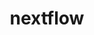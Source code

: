 ---
title: "nextflow"
layout: cache
categories: [package, v0.19]
meta: {"versions": ["22.10.1"], "compilers": ["gcc@=7.3.1"], "oss": ["amzn2"], "platforms": ["linux"], "targets": ["aarch64", "neoverse_n1", "x86_64_v3"], "stacks": ["aws-isc", "aws-isc-aarch64"], "num_specs": 3, "num_specs_by_stack": {"aws-isc-aarch64": 2, "aws-isc": 1}}
spec_details: [{"hash": "5qwk7nuehfckuyf4yi2gexb45hik2kfm", "compiler": "gcc@=7.3.1", "versions": ["22.10.1"], "os": "amzn2", "platform": "linux", "target": "aarch64", "variants": ["build_system=generic"], "stacks": ["aws-isc-aarch64"], "size": "-", "tarball": "https://binaries.spack.io/releases/v0.19/build_cache/linux-amzn2-aarch64/gcc-7.3.1/nextflow-22.10.1/linux-amzn2-aarch64-gcc-7.3.1-nextflow-22.10.1-5qwk7nuehfckuyf4yi2gexb45hik2kfm.spack"}, {"hash": "2ant7heqip6wpeysluxhv63suwpst4z2", "compiler": "gcc@=7.3.1", "versions": ["22.10.1"], "os": "amzn2", "platform": "linux", "target": "neoverse_n1", "variants": ["build_system=generic"], "stacks": ["aws-isc-aarch64"], "size": "-", "tarball": "https://binaries.spack.io/releases/v0.19/build_cache/linux-amzn2-neoverse_n1/gcc-7.3.1/nextflow-22.10.1/linux-amzn2-neoverse_n1-gcc-7.3.1-nextflow-22.10.1-2ant7heqip6wpeysluxhv63suwpst4z2.spack"}, {"hash": "nn6g5kpssc3rkah76p4brn7hkjci7pjz", "compiler": "gcc@=7.3.1", "versions": ["22.10.1"], "os": "amzn2", "platform": "linux", "target": "x86_64_v3", "variants": ["build_system=generic"], "stacks": ["aws-isc"], "size": "-", "tarball": "https://binaries.spack.io/releases/v0.19/build_cache/linux-amzn2-x86_64_v3/gcc-7.3.1/nextflow-22.10.1/linux-amzn2-x86_64_v3-gcc-7.3.1-nextflow-22.10.1-nn6g5kpssc3rkah76p4brn7hkjci7pjz.spack"}]
---